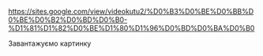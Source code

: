 https://sites.google.com/view/videokutu2/%D0%B3%D0%BE%D0%BB%D0%BE%D0%B2%D0%BD%D0%B0-%D1%81%D1%82%D0%BE%D1%80%D1%96%D0%BD%D0%BA%D0%B0

Завантажуємо картинку
